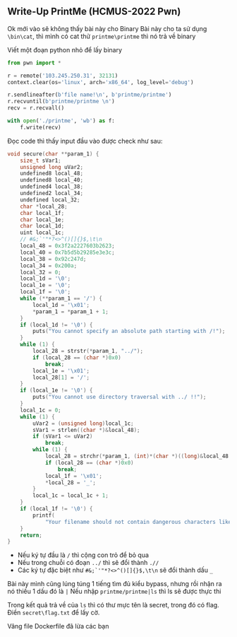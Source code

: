 ## Write-Up PrintMe (HCMUS-2022 Pwn)

Ok mới vào sẽ không thấy bài này cho Binary
Bài này cho ta sử dụng `\bin\cat`, thì mình có cat thử `printme\printme` thì nó trả về binary

Viết một đoạn python nhỏ để lấy binary
```python
from pwn import *

r = remote('103.245.250.31', 32131)
context.clear(os='linux', arch='x86_64', log_level='debug')

r.sendlineafter(b'file name!\n', b'printme/printme')
r.recvuntil(b'printme/printme \n')
recv = r.recvall()

with open('./printme', 'wb') as f:
    f.write(recv)
```
Đọc code thì thấy input đầu vào được check như sau:
```C
void secure(char **param_1) {
    size_t sVar1;
    unsigned long uVar2;
    undefined8 local_48;
    undefined8 local_40;
    undefined4 local_38;
    undefined2 local_34;
    undefined local_32;
    char *local_28;
    char local_1f;
    char local_1e;
    char local_1d;
    uint local_1c;
    // #&;`'"*?<>^()[]{}$,\t\n 
    local_48 = 0x3f2a2227603b2623;
    local_40 = 0x7b5d5b29285e3e3c;
    local_38 = 0x92c247d;
    local_34 = 0x200a;
    local_32 = 0;
    local_1d = '\0';
    local_1e = '\0';
    local_1f = '\0';
    while (**param_1 == '/') {
        local_1d = '\x01';
        *param_1 = *param_1 + 1;
    }
    if (local_1d != '\0') {
        puts("You cannot specify an absolute path starting with /!");
    }
    while (1) {
        local_28 = strstr(*param_1, "../");
        if (local_28 == (char *)0x0)
            break;
        local_1e = '\x01';
        local_28[1] = '/';
    }
    if (local_1e != '\0') {
        puts("You cannot use directory traversal with ../ !!");
    }
    local_1c = 0;
    while (1) {
        uVar2 = (unsigned long)local_1c;
        sVar1 = strlen((char *)&local_48);
        if (sVar1 <= uVar2)
            break;
        while (1) {
            local_28 = strchr(*param_1, (int)*(char *)((long)&local_48 + (unsigned long)local_1c));
            if (local_28 == (char *)0x0)
                break;
            local_1f = '\x01';
            *local_28 = '_';
        }
        local_1c = local_1c + 1;
    }
    if (local_1f != '\0') {
        printf(
            "Your filename should not contain dangerous characters like #&;`\'\"*?<>^()[]{}$,\\t\\n \n !!!");
    }
    return;
}
```
+ Nếu ký tự đầu là `/` thì cộng con trỏ để bỏ qua
+ Nếu trong chuỗi có đoạn `../` thì sẽ đổi thành `.//`
+ Các ký tự đặc biệt như ``#&;`'"*?<>^()[]{}$,\t\n`` sẽ đổi thành dấu `_`

Bài này mình cũng lúng túng 1 tiếng tìm đủ kiểu bypass, nhưng rồi nhận ra nó thiếu 1 dấu đó là `|`
Nếu nhập `printme/printme|ls` thì ls sẽ được thực thi

Trong kết quả trả về của `ls` thì có thư mực tên là secret, trong đó có flag.
Điền `secret\flag.txt` để lấy cờ.

Vâng file Dockerfile đã lừa các bạn
